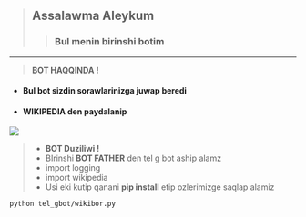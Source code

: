 > ## Assalawma Aleykum 
>
> > ### Bul menin birinshi botim 

_____
> **BOT  HAQQINDA !**
- #### Bul bot sizdin sorawlarinizga juwap beredi 
- #### **WIKIPEDIA** den paydalanip 
<img src="https://api.theindexproject.org/storage/designs/faebf45aa274b10cc45a44f00e0b5050.jpg">
 
> -  **BOT Duziliwi !**
> -  BIrinshi **BOT FATHER** den tel g bot aship alamz
> -  import logging
> -  import wikipedia
> - Usi eki kutip qanani **pip install** etip ozlerimizge saqlap alamiz 

```bash
python tel_gbot/wikibor.py
```



  
  



